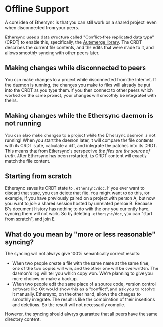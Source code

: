 <!--
SPDX-FileCopyrightText: 2024 blinry <mail@blinry.org>
SPDX-FileCopyrightText: 2024 zormit <nt4u@kpvn.de>

SPDX-License-Identifier: CC-BY-SA-4.0
-->

# Offline Support

A core idea of Ethersync is that you can still work on a shared project, even when disconnected from your peers.

Ethersync uses a data structure called "Conflict-free replicated data type" (CRDT) to enable this, specifically, the [Automerge library](https://automerge.org). The CRDT describes the current file contents, and the edits that were made to it, and allows smoothly syncing with other peers later.


## Making changes while disconnected to peers

You can make changes to a project while disconnected from the Internet. If the daemon is running, the changes you make to files will already be put into the CRDT as you type them. If you then connect to other peers which worked on the same project, your changes will smoothly be integrated with theirs.

## Making changes while the Ethersync daemon is not running

You can also make changes to a project while the Ethersync daemon is not running! When you start the daemon later, it will compare the file contents with its CRDT state, calculate a diff, and integrate the patches into its CRDT. This means that from Ethersync's perspective *the files are the source of truth*. After Ethersync has been restarted, its CRDT content will exactly match the file content.

## Starting from scratch

Ethersync saves its CRDT state to `.ethersync/doc`. If you ever want to discard that state, you can delete that file. You might want to do this, for example, if you have previously paired on a project with person A, but now you want to *join* a shared session hosted by unrelated person B. Because B's document history has nothing to do with the one you currently have, syncing them will not work. So by deleting `.ethersync/doc`, you can "start from scratch", and join B.

## What do you mean by "more or less reasonable" syncing?

The syncing will not always give 100% semantically correct results:

- When two people create a file with the same name at the same time, one of the two copies will win, and the other one will be overwritten. The daemon's log will tell you which copy won. We're planning to give you more choices or make a backup.
- When two people edit the same place of a source code, version control software like Git would show this as a "conflict", and ask you to resolve it manually.
Ethersync, on the other hand, allows the changes to smoothly integrate. The result is like the combination of their insertions and deletions. So the result will not necessarily compile.

However, the syncing should always guarantee that all peers have the same directory content.
